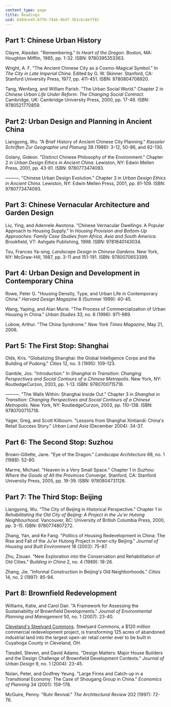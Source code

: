 ```yaml
---
content_type: page
title: Readings
uid: 648dce45-67fb-74ab-4b47-3b1cbc4eff82
---
```


Part 1: Chinese Urban History
-----------------------------

Clayre, Alasdair. "Remembering." In _Heart of the Dragon_. Boston, MA: Houghton Mifflin, 1985, pp. 1-32. ISBN: 9780395353363.

Wright, A. F. "The Ancient Chinese City as a Cosmo-Magical Symbol." In _The City in Late Imperial China_. Edited by G. W. Skinner. Stanford, CA: Stanford University Press, 1977, pp. 411-451. ISBN: 9780804708920.

Tang, Wenfang, and William Parish. "The Urban Social World." Chapter 2 in _Chinese Urban Life Under Reform: The Changing Social Contract_. Cambridge, UK: Cambridge University Press, 2000, pp. 17-48. ISBN: 9780521770859.

Part 2: Urban Design and Planning in Ancient China
--------------------------------------------------

Liangyong, Wu. "A Brief History of Ancient Chinese City Planning." _Kasseler Schriften Zur Geographie und Planung_ 38 (1986): 3-12, 50-86, and 92-130.

Golany, Gideon. "Distinct Chinese Philosophy of the Environment." Chapter 2 in _Urban Design Ethics in Ancient China_. Lewiston, NY: Edwin Mellen Press, 2001, pp. 43-81. ISBN: 9780773474093.

———. "Chinese Urban Design Evolution." Chapter 3 in _Urban Design Ethics in Ancient China_. Lewiston, NY: Edwin Mellen Press, 2001, pp. 81-109. ISBN: 9780773474093.

Part 3: Chinese Vernacular Architecture and Garden Design
---------------------------------------------------------

Liu, Ying, and Adenrele Awotona. "Chinese Vernacular Dwellings: A Popular Approach to Housing Supply." In _Housing Provision and Bottom-Up Approaches: Family Case Studies from Africa, Asia and South America_. Brookfield, VT: Ashgate Publishing, 1998. ISBN: 9781840143034.

Tsu, Frances Ya-sing. _Landscape Design in Chinese Gardens_. New York, NY: McGraw-Hill, 1987, pp. 3-11 and 151-191. ISBN: 9780070653399.

Part 4: Urban Design and Development in Contemporary China
----------------------------------------------------------

Rowe, Peter G. "Housing Density, Type, and Urban Life in Contemporary China." _Harvard Design Magazine_ 8 (Summer 1999): 40-45.

Wang, Yaping, and Alan Murie. "The Process of Commercialization of Urban Housing in China." _Urban Studies_ 33, no. 6 (1996): 971-989.

Lubow, Arthur. "The China Syndrome." _New York Times Magazine_, May 21, 2006.

Part 5: The First Stop: Shanghai
--------------------------------

Olds, Kris. "Globalizing Shanghai: the Global Intelligence Corps and the Building of Pudong." _Cities_ 12, no. 3 (1995): 109-123.

Gamble, Jos. "Introduction." In _Shanghai in Transition: Changing Perspectives and Social Contours of a Chinese Metropolis_. New York, NY: RoutledgeCurzon, 2003, pp. 1-13. ISBN: 9780700715718.

———. "The Walls Within: Shanghai Inside Out." Chapter 3 in _Shanghai in Transition: Changing Perspectives and Social Contours of a Chinese Metropolis_. New York, NY: RoutledgeCurzon, 2003, pp. 110-138. ISBN: 9780700715718.

Yager, Greg, and Scott Kilbourn. "Lessons from Shanghai Xintiandi: China's Retail Success Story." _Urban Land Asia_ (December 2004): 34-37.

Part 6: The Second Stop: Suzhou
-------------------------------

Brown-Gillette, Jane. "Eye of the Dragon." _Landscape Architecture_ 88, no. 1 (1988): 52-80.

Marme, Michael. "Heaven in a Very Small Space." Chapter 1 in _Suzhou: Where the Goods of All the Provinces Converge_. Stanford, CA: Stanford University Press, 2005, pp. 19-39. ISBN: 9780804731126.

Part 7: The Third Stop: Beijing
-------------------------------

Liangyong, Wu. "The City of Beijing in Historical Perspective." Chapter 1 in _Rehabilitating the Old City of Beijing: A Project in the Ju'er Hutong Neighbourhood_. Vancouver, BC: University of British Columbia Press, 2000, pp. 3-15. ISBN: 9780774807272.

Zhang, Yan, and Ke Fang. "Politics of Housing Redevelopment in China: The Rise and Fall of the Ju'er Hutong Project in Inner-city Beijing." _Journal of Housing and Built Environment_ 18 (2003): 75-87.

Zhu, Zixuan. "New Exploration into the Conservation and Rehabilitation of Old Cities." _Building in China_ 2, no. 4 (1989): 18-26.

Zhang, Jie. "Informal Construction in Beijing's Old Neighborhoods." _Cities_ 14, no. 2 (1997): 85-94.

Part 8: Brownfield Redevelopment
--------------------------------

Williams, Katie, and Carol Dair. "A Framework for Assessing the Sustainability of Brownfield Developments." _Journal of Environmental Planning and Management_ 50, no. 1 (2007): 23-40.

[Cleveland's Steelyard Commons](https://steelyard-commons.com/). Steelyard Commons, a $120 million commercial redevelopment project, is transforming 125 acres of abandoned industrial land into the largest open-air retail center ever to be built in Cuyahoga County in Cleveland, OH.

Tiesdell, Steven, and David Adams. "Design Matters: Major House Builders and the Design Challenge of Brownfield Development Contexts." _Journal of Urban Design_ 9, no. 1 (2004): 23-45.

Nolan, Peter, and Godfrey Yeung. "Large Firms and Catch-up in a Transitional Economy: The Case of Shougang Group in China." _Economics of Planning_ 34 (2001): 159-178.

McGuire, Penny. "Ruhr Revival." _The Architectural Review_ 202 (1997): 72-76.